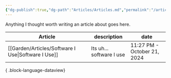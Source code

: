 ```yaml
---
{"dg-publish":true,"dg-path":"Articles/Articles.md","permalink":"/articles/articles/","hide":true,"hideInGraph":true,"updated":"2024-10-22T01:02:43.693+01:00"}
---
```



Anything I thought worth writing an article about goes here. 

| Article                                               | description              | date                        |
| ----------------------------------------------------- | ------------------------ | --------------------------- |
| [[Garden/Articles/Software I Use\|Software I Use]] | Its uh... software I use | 11:27 PM - October 21, 2024 |

{ .block-language-dataview}
